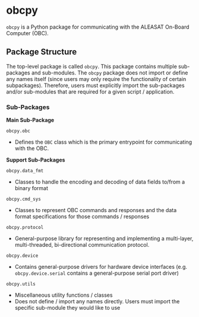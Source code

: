 # obcpy

`obcpy` is a Python package for communicating with the ALEASAT On-Board Computer (OBC).

## Package Structure

The top-level package is called `obcpy`. This package contains multiple sub-packages and sub-modules. The `obcpy` package does not import or define any names itself (since users may only require the functionality of certain subpackages). Therefore, users must explicitly import the sub-packages and/or sub-modules that are required for a given script / application.

### Sub-Packages

**Main Sub-Package**

`obcpy.obc`
* Defines the `OBC` class which is the primary entrypoint for communicating with the OBC.

**Support Sub-Packages**

`obcpy.data_fmt`
* Classes to handle the encoding and decoding of data fields to/from a binary format

`obcpy.cmd_sys`
* Classes to represent OBC commands and responses and the data format specifications for those commands / responses

`obcpy.protocol`
* General-purpose library for representing and implementing a multi-layer, multi-threaded, bi-directional communication protocol.

`obcpy.device`
* Contains general-purpose drivers for hardware device interfaces (e.g. `obcpy.device.serial` contains a general-purpose serial port driver)

`obcpy.utils`
* Miscellaneous utility functions / classes
* Does not define / import any names directly. Users must import the specific sub-module they would like to use
